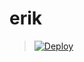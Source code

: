 # erik
> [![Deploy](https://www.herokucdn.com/deploy/button.png)](https://dashboard.heroku.com/new?template=https://github.com/leeways338/erik/)
